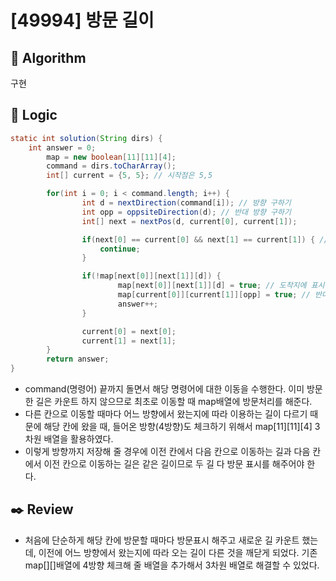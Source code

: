 # [49994] 방문 길이

## :pushpin: **Algorithm**

구현

## :round_pushpin: **Logic**

```java
static int solution(String dirs) {
	int answer = 0;
		map = new boolean[11][11][4];
		command = dirs.toCharArray();
		int[] current = {5, 5}; // 시작점은 5,5

		for(int i = 0; i < command.length; i++) {
				int d = nextDirection(command[i]); // 방향 구하기
				int opp = oppsiteDirection(d); // 반대 방향 구하기
				int[] next = nextPos(d, current[0], current[1]);

				if(next[0] == current[0] && next[1] == current[1]) { // 범위를 벗어나서 제자리에 있는 경우는 카운팅x
					continue;
				}

				if(!map[next[0]][next[1]][d]) {
						map[next[0]][next[1]][d] = true; // 도착지에 표시
						map[current[0]][current[1]][opp] = true; // 반대 방향도 방문 표시 해주기
						answer++;
				}

				current[0] = next[0];
				current[1] = next[1];
		}
		return answer;
}
```

- command(명령어) 끝까지 돌면서 해당 명령어에 대한 이동을 수행한다. 이미 방문한 길은 카운트 하지 않으므로 최초로 이동할 때 map배열에 방문처리를 해준다.
- 다른 칸으로 이동할 때마다 어느 방향에서 왔는지에 따라 이용하는 길이 다르기 때문에 해당 칸에 왔을 때, 들어온 방향(4방향)도 체크하기 위해서 map[11][11][4] 3차원 배열을 활용하였다.
- 이렇게 방향까지 저장해 줄 경우에 이전 칸에서 다음 칸으로 이동하는 길과 다음 칸에서 이전 칸으로 이동하는 길은 같은 길이므로 두 길 다 방문 표시를 해주어야 한다.

## :black_nib: **Review**

- 처음에 단순하게 해당 칸에 방문할 때마다 방문표시 해주고 새로운 길 카운트 했는데, 이전에 어느 방향에서 왔는지에 따라 오는 길이 다른 것을 깨닫게 되었다. 기존 map[][]배열에 4방향 체크해 줄 배열을 추가해서 3차원 배열로 해결할 수 있었다.

